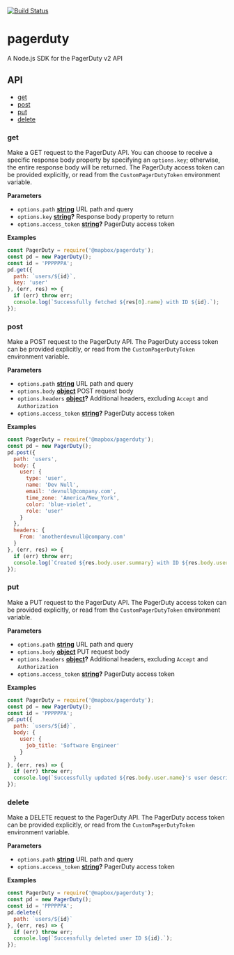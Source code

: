 [![Build Status](https://travis-ci.com/mapbox/pagerduty.svg?branch=master)](https://travis-ci.com/mapbox/pagerduty)

# pagerduty

A Node.js SDK for the PagerDuty v2 API

## API

<!-- Generated, in part, by documentation.js. Update this documentation by updating the source code. -->

- [get](#get)
- [post](#post)
- [put](#put)
- [delete](#delete)

### get

Make a GET request to the PagerDuty API. You can choose to receive a specific
response body property by specifying an `options.key`; otherwise, the entire
response body will be returned. The PagerDuty access token can be provided
explicitly, or read from the `CustomPagerDutyToken` environment variable.

**Parameters**

-   `options.path` **[string](https://developer.mozilla.org/en-US/docs/Web/JavaScript/Reference/Global_Objects/String)** URL path and query
-   `options.key` **[string](https://developer.mozilla.org/en-US/docs/Web/JavaScript/Reference/Global_Objects/String)?** Response body property to return
-   `options.access_token` **[string](https://developer.mozilla.org/en-US/docs/Web/JavaScript/Reference/Global_Objects/String)?** PagerDuty access token

**Examples**

```javascript
const PagerDuty = require('@mapbox/pagerduty');
const pd = new PagerDuty();
const id = 'PPPPPPA';
pd.get({
  path: `users/${id}`,
  key: 'user'
}, (err, res) => {
  if (err) throw err;
  console.log(`Successfully fetched ${res[0].name} with ID ${id}.`);
});
```

### post

Make a POST request to the PagerDuty API. The PagerDuty access token can be
provided explicitly, or read from the `CustomPagerDutyToken` environment variable.

**Parameters**

-   `options.path` **[string](https://developer.mozilla.org/en-US/docs/Web/JavaScript/Reference/Global_Objects/String)** URL path and query
-   `options.body` **[object](https://developer.mozilla.org/en-US/docs/Web/JavaScript/Reference/Global_Objects/Object)** POST request body
-   `options.headers` **[object](https://developer.mozilla.org/en-US/docs/Web/JavaScript/Reference/Global_Objects/Object)?** Additional headers, excluding `Accept`
    and `Authorization`
-   `options.access_token` **[string](https://developer.mozilla.org/en-US/docs/Web/JavaScript/Reference/Global_Objects/String)?** PagerDuty access token

**Examples**

```javascript
const PagerDuty = require('@mapbox/pagerduty');
const pd = new PagerDuty();
pd.post({
  path: 'users',
  body: {
    user: {
      type: 'user',
      name: 'Dev Null',
      email: 'devnull@company.com',
      time_zone: 'America/New_York',
      color: 'blue-violet',
      role: 'user'
    }
  },
  headers: {
    From: 'anotherdevnull@company.com'
  }
}, (err, res) => {
  if (err) throw err;
  console.log(`Created ${res.body.user.summary} with ID ${res.body.user.id}.`);
});
```

### put

Make a PUT request to the PagerDuty API. The PagerDuty access token can be
provided explicitly, or read from the `CustomPagerDutyToken` environment variable.

**Parameters**

-   `options.path` **[string](https://developer.mozilla.org/en-US/docs/Web/JavaScript/Reference/Global_Objects/String)** URL path and query
-   `options.body` **[object](https://developer.mozilla.org/en-US/docs/Web/JavaScript/Reference/Global_Objects/Object)** PUT request body
-   `options.headers` **[object](https://developer.mozilla.org/en-US/docs/Web/JavaScript/Reference/Global_Objects/Object)?** Additional headers, excluding `Accept`
    and `Authorization`
-   `options.access_token` **[string](https://developer.mozilla.org/en-US/docs/Web/JavaScript/Reference/Global_Objects/String)?** PagerDuty access token

**Examples**

```javascript
const PagerDuty = require('@mapbox/pagerduty');
const pd = new PagerDuty();
const id = 'PPPPPPA';
pd.put({
  path: `users/${id}`,
  body: {
    user: {
      job_title: 'Software Engineer'
    }
  }
}, (err, res) => {
  if (err) throw err;
  console.log(`Successfully updated ${res.body.user.name}'s user description to ${res.body.user.description}`);
});
```

### delete

Make a DELETE request to the PagerDuty API. The PagerDuty access token can
be provided explicitly, or read from the `CustomPagerDutyToken` environment
variable.

**Parameters**

-   `options.path` **[string](https://developer.mozilla.org/en-US/docs/Web/JavaScript/Reference/Global_Objects/String)** URL path and query
-   `options.access_token` **[string](https://developer.mozilla.org/en-US/docs/Web/JavaScript/Reference/Global_Objects/String)?** PagerDuty access token

**Examples**

```javascript
const PagerDuty = require('@mapbox/pagerduty');
const pd = new PagerDuty();
const id = 'PPPPPPA';
pd.delete({
  path: `users/${id}`
}, (err, res) => {
  if (err) throw err;
  console.log(`Successfully deleted user ID ${id}.`);
});
```
